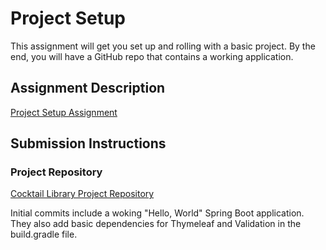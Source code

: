 # Project Setup
This assignment will get you set up and rolling with a basic project. By the end, you will have a GitHub repo that contains a working application.

## Assignment Description
[Project Setup Assignment](https://education.launchcode.org/liftoff/modules/assignments/project-setup)

## Submission Instructions

### Project Repository

[Cocktail Library Project Repository](https://github.com/ariel-mitchell/cocktail-library)

Initial commits include a woking "Hello, World" Spring Boot application. They also add basic dependencies for Thymeleaf and Validation in the build.gradle file.
